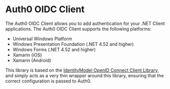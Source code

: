 # Auth0 OIDC Client

The Auth0 OIDC Client allows you to add authentication for your .NET Client applications. The Auth0 OIDC Client supports the following platforms:

* Universal Windows Platform
* Windows Presentation Foundation (.NET 4.52 and higher)
* Windows Forms (.NET 4.52 and higher)
* Xamarin (iOS)
* Xamarin (Android)

This library is based on the [IdentityModel OpenID Connect Client Library](https://github.com/IdentityModel/IdentityModel.OidcClient2), and simply acts as a very thin wrapper around this library, ensuring that the correct configuration is passed to Auth0.


